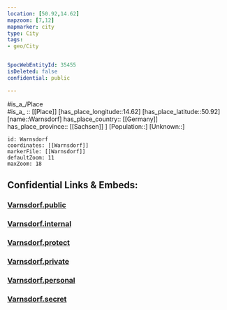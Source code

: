 ```yaml
---
location: [50.92,14.62] 
mapzoom: [7,12] 
mapmarker: city 
type: City
tags:
- geo/City


SpocWebEntityId: 35455
isDeleted: false
confidential: public

---
```

#is_a_/Place  
#is_a_ :: [[Place]] 
[has_place_longitude::14.62] 
[has_place_latitude::50.92] 
[name::Warnsdorf] 
has_place_country:: [[Germany]]  
has_place_province:: [[Sachsen]] ] 
[Population::] 
[Unknown::] 


```leaflet
id: Warnsdorf
coordinates: [[Warnsdorf]] 
markerFile: [[Warnsdorf]] 
defaultZoom: 11 
maxZoom: 18
```


## Confidential Links & Embeds: 

### [Varnsdorf.public](/_public/\Earth\Continent\Europe\Europe~Central\Czech_Republic\regions~Czech_Republic\Ústecký\counties~Ústecký\DěčínVarnsdorf.public.md) 

### [Varnsdorf.internal](/_internal/\Earth\Continent\Europe\Europe~Central\Czech_Republic\regions~Czech_Republic\Ústecký\counties~Ústecký\DěčínVarnsdorf.internal.md) 

### [Varnsdorf.protect](/_protect/\Earth\Continent\Europe\Europe~Central\Czech_Republic\regions~Czech_Republic\Ústecký\counties~Ústecký\DěčínVarnsdorf.protect.md) 

### [Varnsdorf.private](/_private/\Earth\Continent\Europe\Europe~Central\Czech_Republic\regions~Czech_Republic\Ústecký\counties~Ústecký\DěčínVarnsdorf.private.md) 

### [Varnsdorf.personal](/_personal/\Earth\Continent\Europe\Europe~Central\Czech_Republic\regions~Czech_Republic\Ústecký\counties~Ústecký\DěčínVarnsdorf.personal.md) 

### [Varnsdorf.secret](/_secret/\Earth\Continent\Europe\Europe~Central\Czech_Republic\regions~Czech_Republic\Ústecký\counties~Ústecký\DěčínVarnsdorf.secret.md)

